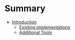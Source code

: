 # Summary

* [Introduction](README.md)
  * [Existing implementations](existing-implementations.md)
  * [Additional Tools](additional-tools.md)

